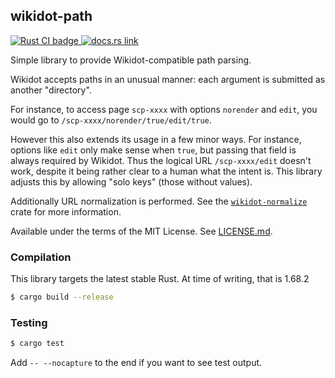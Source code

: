 ## wikidot-path

<p>
  <a href="https://github.com/scpwiki/wikidot-path/actions?query=workflow%3A%22Rust+CI%22">
    <img src="https://github.com/scpwiki/wikidot-path/workflows/Rust%20CI/badge.svg"
         alt="Rust CI badge">
  </a>

  <a href="https://docs.rs/wikidot-path">
    <img src="https://docs.rs/wikidot-path/badge.svg"
         alt="docs.rs link">
  </a>
</p>

Simple library to provide Wikidot-compatible path parsing.

Wikidot accepts paths in an unusual manner: each argument is submitted as another "directory".

For instance, to access page `scp-xxxx` with options `norender` and `edit`, you would go to `/scp-xxxx/norender/true/edit/true`.

However this also extends its usage in a few minor ways. For instance, options like `edit` only make sense when `true`, but passing that field is always required by Wikidot. Thus the logical URL `/scp-xxxx/edit` doesn't work, despite it being rather clear to a human what the intent is. This library adjusts this by allowing "solo keys" (those without values).

Additionally URL normalization is performed. See the [`wikidot-normalize`](https://crates.io/crates/wikidot-normalize) crate for more information.

Available under the terms of the MIT License. See [LICENSE.md](LICENSE).

### Compilation
This library targets the latest stable Rust. At time of writing, that is 1.68.2

```sh
$ cargo build --release
```

### Testing
```sh
$ cargo test
```

Add `-- --nocapture` to the end if you want to see test output.
